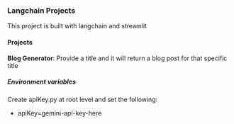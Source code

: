 ### Langchain Projects

This project is built with langchain and streamlit


#### Projects

**Blog Generator**: Provide a title and it will return a blog post for that specific title


##### Environment variables

Create apiKey.py at root level and set the following:
- apiKey=gemini-api-key-here